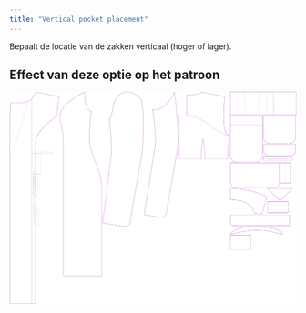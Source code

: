 ```yaml
---
title: "Vertical pocket placement"
---
```


Bepaalt de locatie van de zakken verticaal (hoger of lager).

## Effect van deze optie op het patroon

![Deze afbeelding toont het effect van deze optie door meerdere varianten die een andere waarde hebben voor deze optie te vervangen](carlita_pocketplacementvertical_sample.svg "Effect van deze optie op het patroon")
